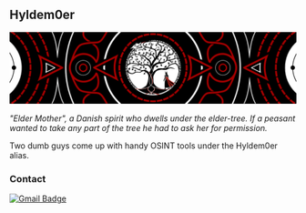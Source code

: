 ## Hyldem0er 

<p align="center">
  <img src="https://raw.githubusercontent.com/Hyldem0er/Hyldem0er/master/Background-hyldemoer-only.png">
</p>

*"Elder Mother", a Danish spirit who dwells under the elder-tree. If a peasant wanted to take any part of the tree he had to ask her for permission.*

Two dumb guys come up with handy OSINT tools under the Hyldem0er alias.

### Contact 
[![Gmail Badge](https://img.shields.io/badge/-hyldemoer@protonmail.com-6d4aff?style=flat-square&logo=Gmail&logoColor=white&link=mailto:hyldemoer@protonmail.com)](mailto:hyldemoer@protonmail.com)
